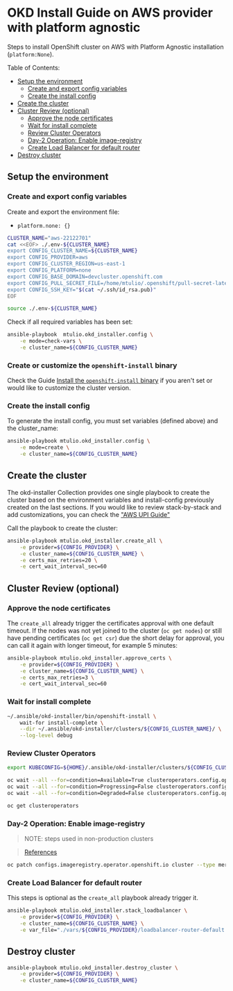 # OKD Install Guide on AWS provider with platform agnostic

Steps to install OpenShift cluster on AWS with Platform Agnostic installation (`platform:None`).

Table of Contents:

- [Setup the environment](#setup)
    - [Create and export config variables](#setup-vars)
    - [Create the install config](#setup-config)
- [Create the cluster](#create-cluster)
- [Cluster Review (optional)](#review)
    - [Approve the node certificates](#review-approve-csr)
    - [Wait for install complete](#review-wait-for-complete)
    - [Review Cluster Operators](#review-clusteroperators)
    - [Day-2 Operation: Enable image-registry](#review-day2-enable-registry)
    - [Create Load Balancer for default router](#review-create-ingress-lb)
- [Destroy cluster](#destroy-cluster)


## Setup the environment <a name="setup"></a>

### Create and export config variables <a name="setup-vars"></a>

Create and export the environment file:

- `platform.none: {}`
```bash
CLUSTER_NAME="aws-22122701"
cat <<EOF> ./.env-${CLUSTER_NAME}
export CONFIG_CLUSTER_NAME=${CLUSTER_NAME}
export CONFIG_PROVIDER=aws
export CONFIG_CLUSTER_REGION=us-east-1
export CONFIG_PLATFORM=none
export CONFIG_BASE_DOMAIN=devcluster.openshift.com
export CONFIG_PULL_SECRET_FILE=/home/mtulio/.openshift/pull-secret-latest.json
export CONFIG_SSH_KEY="$(cat ~/.ssh/id_rsa.pub)"
EOF

source ./.env-${CLUSTER_NAME}
```

Check if all required variables has been set:

```bash
ansible-playbook  mtulio.okd_installer.config \
    -e mode=check-vars \
    -e cluster_name=${CONFIG_CLUSTER_NAME}
```

### Create or customize the `openshift-install` binary

Check the Guide [Install the `openshift-install` binary](./install-openshift-install.md) if you aren't set or would like to customize the cluster version.

### Create the install config <a name="setup-config"></a>

To generate the install config, you must set variables (defined above) and the cluster_name:

```bash
ansible-playbook mtulio.okd_installer.config \
    -e mode=create \
    -e cluster_name=${CONFIG_CLUSTER_NAME}
```

## Create the cluster <a name="create-cluster"></a>

The okd-installer Collection provides one single playbook to create the cluster based on the environment variables and install-config previously created on the last sections. If you would like to review stack-by-stack and add customizations, you can check the ["AWS UPI Guide"](./aws-upi.md)

Call the playbook to create the cluster:

```bash
ansible-playbook mtulio.okd_installer.create_all \
    -e provider=${CONFIG_PROVIDER} \
    -e cluster_name=${CONFIG_CLUSTER_NAME} \
    -e certs_max_retries=20 \
    -e cert_wait_interval_sec=60
```

## Cluster Review (optional) <a name="review"></a>

### Approve the node certificates <a name="review-approve-csr"></a>

The `create_all` already trigger the certificates approval with one default timeout. If the nodes was not yet joined to the cluster (`oc get nodes`) or still have pending certificates (`oc get csr`) due the short delay for approval, you can call it again with longer timeout, for example 5 minutes:

```bash
ansible-playbook mtulio.okd_installer.approve_certs \
    -e provider=${CONFIG_PROVIDER} \
    -e cluster_name=${CONFIG_CLUSTER_NAME} \
    -e certs_max_retries=3 \
    -e cert_wait_interval_sec=60
```

<!-- - Approve the certificates (manually)

```bash
approve_certs() {
    export KUBECONFIG=${HOME}/.ansible/okd-installer/clusters/${CONFIG_CLUSTER_NAME}/auth/kubeconfig
    for i in $(oc get csr --no-headers  | \
                grep -i pending         | \
                awk '{ print $1 }')     ; do \
        echo "> Approving certificate $i"; \
        oc adm certificate approve $i; \
    done
}
while true; do approve_certs; sleep 30; done
``` -->

### Wait for install complete <a name="review-wait-for-complete"></a>

```bash
~/.ansible/okd-installer/bin/openshift-install \
    wait-for install-complete \
    --dir ~/.ansible/okd-installer/clusters/${CONFIG_CLUSTER_NAME}/ \
    --log-level debug
```

### Review Cluster Operators <a name="review-clusteroperators"></a>

```bash
export KUBECONFIG=${HOME}/.ansible/okd-installer/clusters/${CONFIG_CLUSTER_NAME}/auth/kubeconfig

oc wait --all --for=condition=Available=True clusteroperators.config.openshift.io --timeout=10m > /dev/null
oc wait --all --for=condition=Progressing=False clusteroperators.config.openshift.io --timeout=10m > /dev/null
oc wait --all --for=condition=Degraded=False clusteroperators.config.openshift.io --timeout=10m > /dev/null

oc get clusteroperators
```

### Day-2 Operation: Enable image-registry <a name="review-day2-enable-registry"></a>

> NOTE: steps used in non-production clusters

> [References](https://docs.openshift.com/container-platform/4.6/registry/configuring_registry_storage/configuring-registry-storage-baremetal.html)

```bash
oc patch configs.imageregistry.operator.openshift.io cluster --type merge --patch '{"spec":{"managementState":"Managed","storage":{"emptyDir":{}}}}'
```

<!-- ```bash
ansible-playbook mtulio.okd_installer.create_imageregistry \
    -e cluster_name=${CONFIG_CLUSTER_NAME}
``` -->

### Create Load Balancer for default router <a name="review-create-ingress-lb"></a>

This steps is optional as the `create_all` playbook already trigger it.

```bash
ansible-playbook mtulio.okd_installer.stack_loadbalancer \
    -e provider=${CONFIG_PROVIDER} \
    -e cluster_name=${CONFIG_CLUSTER_NAME} \
    -e var_file="./vars/${CONFIG_PROVIDER}/loadbalancer-router-default.yaml"
```


## Destroy cluster <a name="destroy-cluster"></a>

```bash
ansible-playbook mtulio.okd_installer.destroy_cluster \
    -e provider=${CONFIG_PROVIDER} \
    -e cluster_name=${CONFIG_CLUSTER_NAME}
```
